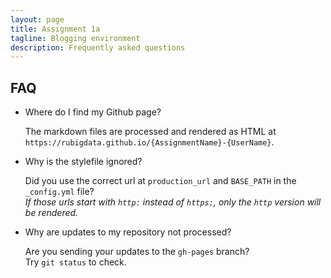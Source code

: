 ```yaml
---
layout: page
title: Assignment 1a
tagline: Blogging environment
description: Frequently asked questions
---
```


## FAQ

+  Where do I find my Github page?

   The markdown files are processed and rendered as HTML at `https://rubigdata.github.io/{AssignmentName}-{UserName}`.

+  Why is the stylefile ignored?

   Did you use the correct url at `production_url` and `BASE_PATH` in the `_config.yml` file?  
   _If those urls start with `http:` instead of `https:`, only the `http` version will be rendered._

+  Why are updates to my repository not processed?

   Are you sending your updates to the `gh-pages` branch?  
   Try `git status` to check.


